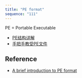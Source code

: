 ```yaml
---
title: "PE format"
sequence: "111"
---
```


PE = Portable Executable

- [PE结构详解](https://www.bilibili.com/video/BV1cJ411b7Uw?p=6)
- [手把手教受PE文件](https://www.bilibili.com/video/BV1X7411Z7hb/)

## Reference

- [A brief introduction to PE format](https://medium.com/ax1al/a-brief-introduction-to-pe-format-6052914cc8dd)
